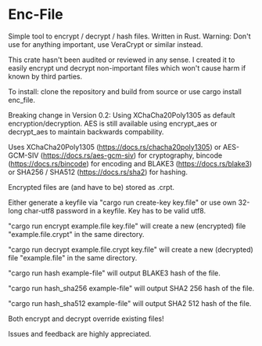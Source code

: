 # Enc-File
Simple tool to encrypt / decrypt / hash files. Written in Rust. Warning: Don't use for anything important, use VeraCrypt or similar instead.

This crate hasn't been audited or reviewed in any sense. I created it to easily encrypt und decrypt non-important files which won't cause harm if known by third parties.

To install: clone the repository and build from source or use cargo install enc_file.

Breaking change in Version 0.2: Using XChaCha20Poly1305 as default encryption/decryption. AES is still available using encrypt_aes or decrypt_aes to maintain backwards compability.

Uses XChaCha20Poly1305 (https://docs.rs/chacha20poly1305) or AES-GCM-SIV (https://docs.rs/aes-gcm-siv) for cryptography, bincode (https://docs.rs/bincode) for encoding and BLAKE3 (https://docs.rs/blake3) or SHA256 / SHA512 (https://docs.rs/sha2) for hashing.

Encrypted files are (and have to be) stored as .crpt.

Either generate a keyfile via "cargo run create-key key.file" or use own 32-long char-utf8 password in a keyfile. Key has to be valid utf8.

"cargo run encrypt example.file key.file" will create a new (encrypted) file "example.file.crypt" in the same directory.

"cargo run decrypt example.file.crypt key.file" will create a new (decrypted) file "example.file" in the same directory.

"cargo run hash example-file" will output BLAKE3 hash of the file.

"cargo run hash_sha256 example-file" will output SHA2 256 hash of the file.

"cargo run hash_sha512 example-file" will output SHA2 512 hash of the file.

Both encrypt and decrypt override existing files!

Issues and feedback are highly appreciated. 
